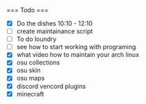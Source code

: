 === Todo ===

- [X] Do the dishes 10:10 - 12:10
- [ ] create maintainance script
- [ ] To do loundry  
- [ ] see how to start working with programing
- [X] what video how to maintain your arch linux
- [X] osu collections
- [X] osu skin
- [X] osu maps
- [X] discord vencord plugins
- [X] minecraft
